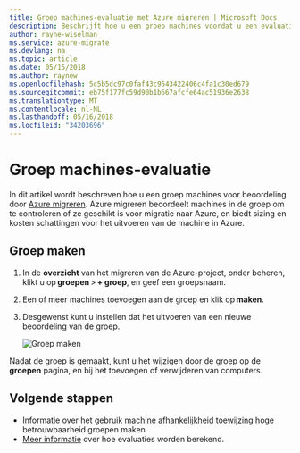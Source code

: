 ```yaml
---
title: Groep machines-evaluatie met Azure migreren | Microsoft Docs
description: Beschrijft hoe u een groep machines voordat u een evaluatie met de service Azure migreren.
author: rayne-wiselman
ms.service: azure-migrate
ms.devlang: na
ms.topic: article
ms.date: 05/15/2018
ms.author: raynew
ms.openlocfilehash: 5c5b5dc97c0faf43c9543422406c4fa1c30ed679
ms.sourcegitcommit: eb75f177fc59d90b1b667afcfe64ac51936e2638
ms.translationtype: MT
ms.contentlocale: nl-NL
ms.lasthandoff: 05/16/2018
ms.locfileid: "34203696"
---
```

# <a name="group-machines-for-assessment"></a>Groep machines-evaluatie

In dit artikel wordt beschreven hoe u een groep machines voor beoordeling door [Azure migreren](migrate-overview.md). Azure migreren beoordeelt machines in de groep om te controleren of ze geschikt is voor migratie naar Azure, en biedt sizing en kosten schattingen voor het uitvoeren van de machine in Azure.


## <a name="create-a-group"></a>Groep maken

1. In de **overzicht** van het migreren van de Azure-project, onder beheren, klikt u op **groepen** > **+ groep**, en geef een groepsnaam.
2. Een of meer machines toevoegen aan de groep en klik op **maken**. 
3. Desgewenst kunt u instellen dat het uitvoeren van een nieuwe beoordeling van de groep. 

    ![Groep maken](./media/how-to-create-a-group/create-group.png)

Nadat de groep is gemaakt, kunt u het wijzigen door de groep op de **groepen** pagina, en bij het toevoegen of verwijderen van computers.

## <a name="next-steps"></a>Volgende stappen

- Informatie over het gebruik [machine afhankelijkheid toewijzing](how-to-create-group-machine-dependencies.md) hoge betrouwbaarheid groepen maken.
- [Meer informatie](concepts-assessment-calculation.md) over hoe evaluaties worden berekend.
